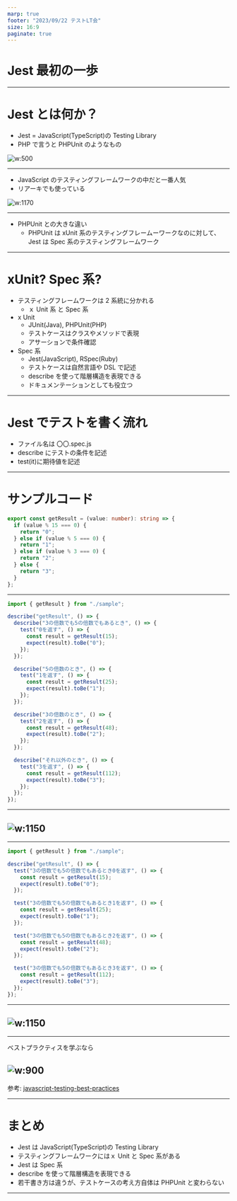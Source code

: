 ```yaml
---
marp: true
footer: "2023/09/22 テストLT会"
size: 16:9
paginate: true
---
```


<!--
_class: lead
_footer: ""
_paginate: false
-->

# Jest 最初の一歩

---

# Jest とは何か？

- Jest = JavaScript(TypeScript)の Testing Library
- PHP で言うと PHPUnit のようなもの

![w:500](jest.png)

---

- JavaScript のテスティングフレームワークの中だと一番人気
- リアーキでも使っている

![w:1170](trend.png)

---

- PHPUnit との大きな違い
  - PHPUnit は xUnit 系のテスティングフレームーワークなのに対して、Jest は Spec 系のテスティングフレームワーク

---

<!--
_footer: ""
_paginate: false
-->

# xUnit? Spec 系?

- テスティングフレームワークは 2 系統に分かれる
  - ｘ Unit 系 と Spec 系
- x Unit
  - JUnit(Java), PHPUnit(PHP)
  - テストケースはクラスやメソッドで表現
  - アサーションで条件確認
- Spec 系
  - Jest(JavaScript), RSpec(Ruby)
  - テストケースは自然言語や DSL で記述
  - describe を使って階層構造を表現できる
  - ドキュメンテーションとしても役立つ

---

# Jest でテストを書く流れ

- ファイル名は 〇〇.spec.js
- describe にテストの条件を記述
- test(it)に期待値を記述

---

# サンプルコード

```ts:sample.ts
export const getResult = (value: number): string => {
  if (value % 15 === 0) {
    return "0";
  } else if (value % 5 === 0) {
    return "1";
  } else if (value % 3 === 0) {
    return "2";
  } else {
    return "3";
  }
};
```

---

```ts:sample.spec.ts
import { getResult } from "./sample";

describe("getResult", () => {
  describe("3の倍数でも5の倍数でもあるとき", () => {
    test("0を返す", () => {
      const result = getResult(15);
      expect(result).toBe("0");
    });
  });

  describe("5の倍数のとき", () => {
    test("1を返す", () => {
      const result = getResult(25);
      expect(result).toBe("1");
    });
  });

  describe("3の倍数のとき", () => {
    test("2を返す", () => {
      const result = getResult(48);
      expect(result).toBe("2");
    });
  });

  describe("それ以外のとき", () => {
    test("3を返す", () => {
      const result = getResult(112);
      expect(result).toBe("3");
    });
  });
});
```

---

## ![w:1150](testresult.png)

---

```ts:sample.ts
import { getResult } from "./sample";

describe("getResult", () => {
  test("3の倍数でも5の倍数でもあるとき0を返す", () => {
    const result = getResult(15);
    expect(result).toBe("0");
  });

  test("3の倍数でも5の倍数でもあるとき1を返す", () => {
    const result = getResult(25);
    expect(result).toBe("1");
  });

  test("3の倍数でも5の倍数でもあるとき2を返す", () => {
    const result = getResult(48);
    expect(result).toBe("2");
  });

  test("3の倍数でも5の倍数でもあるとき3を返す", () => {
    const result = getResult(112);
    expect(result).toBe("3");
  });
});
```

---

## ![w:1150](result2.png)

---

<!--
_footer: ""
_paginate: false
-->

ベストプラクティスを学ぶなら

## ![w:900](link.png)

参考: [javascript-testing-best-practices](https://github.com/goldbergyoni/javascript-testing-best-practices)

---

# まとめ

- Jest は JavaScript(TypeScript)の Testing Library
- テスティングフレームワークにはｘ Unit と Spec 系がある
- Jest は Spec 系
- describe を使って階層構造を表現できる
- 若干書き方は違うが、テストケースの考え方自体は PHPUnit と変わらない

---

<!--
backgroundColor: black
paginate: false
footer: ""
-->
